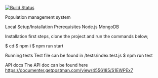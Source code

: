 [![Build Status](https://travis-ci.org/Abudu-Samuel/pms.svg?branch=master)](https://travis-ci.org/Abudu-Samuel/pms)

Population management system

Local Setup/Installation
Prerequisites
Node.js
MongoDB

Installation
first steps, clone the project and run the commands below;

$ cd <project-directory>
$ npm i
\$ npm run start

Running tests
Test file can be found in <rootDir>/tests/index.test.js
\$ npm run test

API docs
The API doc can be found here https://documenter.getpostman.com/view/4556185/S1EWPEx7
